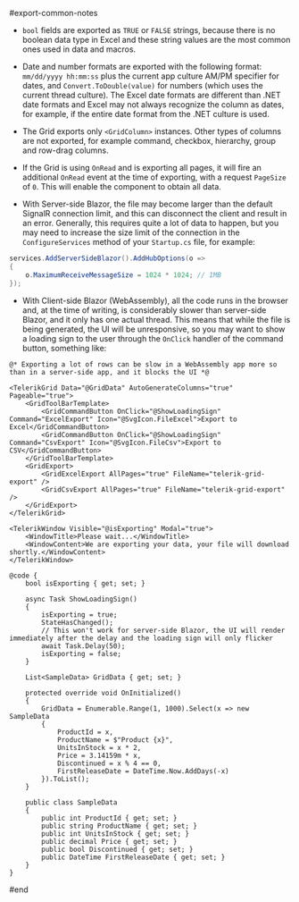#export-common-notes
* `bool` fields are exported as `TRUE` or `FALSE` strings, because there is no boolean data type in Excel and these string values are the most common ones used in data and macros.

* Date and number formats are exported with the following format: `mm/dd/yyyy hh:mm:ss` plus the current app culture AM/PM specifier for dates, and `Convert.ToDouble(value)` for numbers (which uses the current thread culture). The Excel date formats are different than .NET date formats and Excel may not always recognize the column as dates, for example, if the entire date format from the .NET culture is used.

* The Grid exports only `<GridColumn>` instances. Other types of columns are not exported, for example command, checkbox, hierarchy, group and row-drag columns.

* If the Grid is using `OnRead` and is exporting all pages, it will fire an additional `OnRead` event at the time of exporting, with a request `PageSize` of `0`. This will enable the component to obtain all data.

* With Server-side Blazor, the file may become larger than the default SignalR connection limit, and this can disconnect the client and result in an error. Generally, this requires quite a lot of data to happen, but you may need to increase the size limit of the connection in the `ConfigureServices` method of your `Startup.cs` file, for example:

````C#
services.AddServerSideBlazor().AddHubOptions(o =>
{
    o.MaximumReceiveMessageSize = 1024 * 1024; // 1MB
});
````

* With Client-side Blazor (WebAssembly), all the code runs in the browser and, at the time of writing, is considerably slower than server-side Blazor, and it only has one actual thread. This means that while the file is being generated, the UI will be unresponsive, so you may want to show a loading sign to the user through the `OnClick` handler of the command button, something like:

````RAZOR Component
@* Exporting a lot of rows can be slow in a WebAssembly app more so than in a server-side app, and it blocks the UI *@
        
<TelerikGrid Data="@GridData" AutoGenerateColumns="true" Pageable="true">
    <GridToolBarTemplate>
        <GridCommandButton OnClick="@ShowLoadingSign" Command="ExcelExport" Icon="@SvgIcon.FileExcel">Export to Excel</GridCommandButton>
        <GridCommandButton OnClick="@ShowLoadingSign" Command="CsvExport" Icon="@SvgIcon.FileCsv">Export to CSV</GridCommandButton>
    </GridToolBarTemplate>
    <GridExport>
        <GridExcelExport AllPages="true" FileName="telerik-grid-export" />
        <GridCsvExport AllPages="true" FileName="telerik-grid-export" />
    </GridExport>
</TelerikGrid>
        
<TelerikWindow Visible="@isExporting" Modal="true">
    <WindowTitle>Please wait...</WindowTitle>
    <WindowContent>We are exporting your data, your file will download shortly.</WindowContent>
</TelerikWindow>
        
@code {
    bool isExporting { get; set; }
        
    async Task ShowLoadingSign()
    {
        isExporting = true;
        StateHasChanged();
        // This won't work for server-side Blazor, the UI will render immediately after the delay and the loading sign will only flicker
        await Task.Delay(50);
        isExporting = false;
    }
        
    List<SampleData> GridData { get; set; }
        
    protected override void OnInitialized()
    {
        GridData = Enumerable.Range(1, 1000).Select(x => new SampleData
        {
            ProductId = x,
            ProductName = $"Product {x}",
            UnitsInStock = x * 2,
            Price = 3.14159m * x,
            Discontinued = x % 4 == 0,
            FirstReleaseDate = DateTime.Now.AddDays(-x)
        }).ToList();
    }
        
    public class SampleData
    {
        public int ProductId { get; set; }
        public string ProductName { get; set; }
        public int UnitsInStock { get; set; }
        public decimal Price { get; set; }
        public bool Discontinued { get; set; }
        public DateTime FirstReleaseDate { get; set; }
    }
}
````
#end
